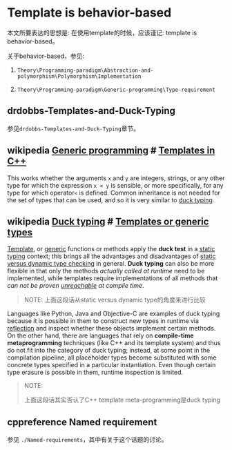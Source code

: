 # Template is behavior-based

本文所要表达的思想是: 在使用template的时候，应该谨记: template is behavior-based。

关于behavior-based，参见:

1) `Theory\Programming-paradigm\Abstraction-and-polymorphism\Polymorphism\Implementation`

2) `Theory\Programming-paradigm\Generic-programming\Type-requirement`

## drdobbs-Templates-and-Duck-Typing

参见`drdobbs-Templates-and-Duck-Typing`章节。

## wikipedia [Generic programming](https://en.wikipedia.org/wiki/Generic_programming) # [Templates in C++](https://en.wikipedia.org/wiki/Generic_programming#Templates_in_C++)

This works whether the arguments `x` and `y` are integers, strings, or any other type for which the expression `x < y` is sensible, or more specifically, for any type for which operator`<` is defined. Common inheritance is not needed for the set of types that can be used, and so it is very similar to [duck typing](https://en.wikipedia.org/wiki/Duck_typing#Templates_or_generic_types). 



## wikipedia [Duck typing](https://en.wikipedia.org/wiki/Duck_typing) # [Templates or generic types](https://en.wikipedia.org/wiki/Duck_typing#Templates_or_generic_types) 

[Template](https://en.wikipedia.org/wiki/Template_metaprogramming), or [generic](https://en.wikipedia.org/wiki/Generic_programming) functions or methods apply the **duck test** in a [static typing](https://en.wikipedia.org/wiki/Type_system#Static_typing) context; this brings all the advantages and disadvantages of [static versus dynamic type checking](https://en.wikipedia.org/wiki/Type_system#Static_and_dynamic_type_checking_in_practice) in general. **Duck typing** can also be more flexible in that only the methods *actually called at runtime* need to be implemented, while templates require implementations of all methods that *can not be proven [unreachable](https://en.wikipedia.org/wiki/Unreachable_code) at compile time*.  

> NOTE: 上面这段话从static versus dynamic type的角度来进行比较

Languages like Python, Java and Objective-C are examples of duck typing because it is possible in them to construct new types in runtime via [reflection](https://en.wikipedia.org/wiki/Reflection_(computer_programming)) and inspect whether these objects implement certain methods. On the other hand, there are languages that rely on **compile-time metaprogramming** techniques (like C++ and its template system) and thus do not fit into the category of duck typing; instead, at some point in the compilation pipeline, all placeholder types become substituted with some concrete types specified in a particular instantiation. Even though certain type erasure is possible in them, runtime inspection is limited.

> NOTE: 
>
> 上面这段话其实否认了C++ template meta-programming是duck typing

## cppreference Named requirement

参见 `./Named-requirements`，其中有关于这个话题的讨论。